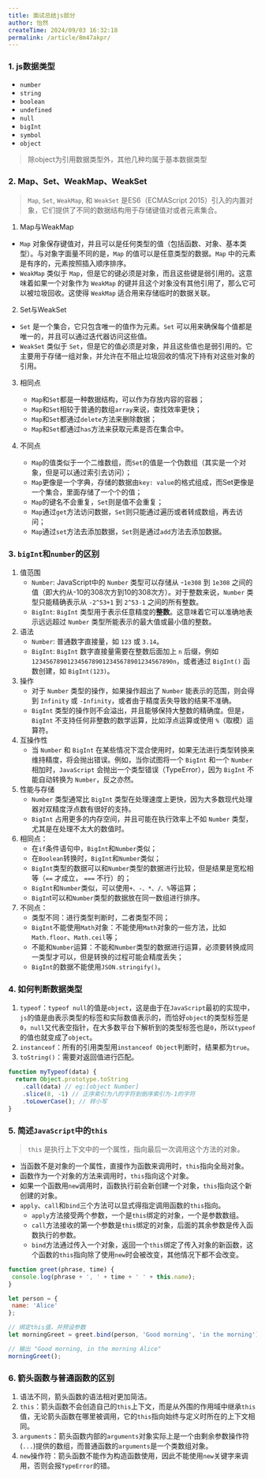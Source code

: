 ```yaml
---
title: 面试总结js部分
author: 怡然
createTime: 2024/09/03 16:32:18
permalink: /article/8m47akpr/
---
```


### 1. js数据类型
- `number`
- `string`
- `boolean`
- `undefined`
- `null`
- `bigInt`
- `symbol`
- `object`

> 除object为引用数据类型外，其他几种均属于基本数据类型

### 2. Map、Set、WeakMap、WeakSet
> `Map`, `Set`, `WeakMap`, 和 `WeakSet` 是ES6（ECMAScript 2015）引入的内置对象，它们提供了不同的数据结构用于存储键值对或者元素集合。

1. Map与WeakMap
- `Map` 对象保存键值对，并且可以是任何类型的值（包括函数、对象、基本类型）。与对象字面量不同的是，`Map` 的值可以是任意类型的数据。`Map` 中的元素是有序的，元素按照插入顺序排序。
- `WeakMap` 类似于 `Map`，但是它的键必须是对象，而且这些键是弱引用的。这意味着如果一个对象作为 `WeakMap` 的键并且这个对象没有其他引用了，那么它可以被垃圾回收。这使得 `WeakMap` 适合用来存储临时的数据关联。

2. Set与WeakSet
- `Set` 是一个集合，它只包含唯一的值作为元素。`Set` 可以用来确保每个值都是唯一的，并且可以通过迭代器访问这些值。
- `WeakSet` 类似于 `Set`，但是它的值必须是对象，并且这些值也是弱引用的。它主要用于存储一组对象，并允许在不阻止垃圾回收的情况下持有对这些对象的引用。

3. 相同点
   - `Map`和`Set`都是一种数据结构，可以作为存放内容的容器；
   - `Map`和`Set`相较于普通的数组`array`来说，查找效率更快；
   - `Map`和`Set`都通过`delete`方法来删除数据；
   - `Map`和`Set`都通过`has`方法来获取元素是否在集合中。
  
4. 不同点
   - `Map`的值类似于一个二维数组，而`Set`的值是一个伪数组（其实是一个对象，但是可以通过索引去访问）；
   - `Map`更像是一个字典，存储的数据由`key: value`的格式组成，而Set更像是一个集合，里面存储了一个个的值；
   - `Map`的键名不会重复，`Set`则是值不会重复；
   - `Map`通过`get`方法访问数据，`Set`则只能通过遍历或者转成数组，再去访问；
   - `Map`通过`set`方法去添加数据，`Set`则是通过`add`方法去添加数据。

### 3. `bigInt`和`number`的区别
1. 值范围
   - `Number`: JavaScript中的 `Number` 类型可以存储从 -`1e308` 到 `1e308` 之间的值（即大约从-10的308次方到10的308次方）。对于整数来说，`Number` 类型只能精确表示从 `-2^53+1` 到 `2^53-1` 之间的所有整数。
   - `BigInt`: `BigInt` 类型用于表示任意精度的**整数**。这意味着它可以准确地表示远远超过 `Number` 类型所能表示的最大值或最小值的整数。
2. 语法
   - `Number`: 普通数字直接量，如 `123` 或 `3.14`。
   - `BigInt`: `BigInt` 数字直接量需要在整数后面加上 `n` 后缀，例如 `1234567890123456789012345678901234567890n`，或者通过 `BigInt()` 函数创建，如 `BigInt(123)`。
3. 操作
   - 对于 `Number` 类型的操作，如果操作超出了 `Number` 能表示的范围，则会得到 `Infinity` 或 `-Infinity`，或者由于精度丢失导致的结果不准确。
   - `BigInt` 类型的操作则不会溢出，并且能够保持大整数的精确度。但是，`BigInt` 不支持任何非整数的数学运算，比如浮点运算或使用 `%`（取模）运算符。
4. 互操作性
   - 当 `Number` 和 `BigInt` 在某些情况下混合使用时，如果无法进行类型转换来维持精度，将会抛出错误。例如，当你试图将一个 `BigInt` 和一个 `Number` 相加时，`JavaScript` 会抛出一个类型错误（TypeError），因为 `BigInt` 不能自动转换为 `Number`，反之亦然。
5. 性能与存储
   - `Number` 类型通常比 `BigInt` 类型在处理速度上更快，因为大多数现代处理器对双精度浮点数有很好的支持。
   - `BigInt` 占用更多的内存空间，并且可能在执行效率上不如 `Number` 类型，尤其是在处理不太大的数值时。
6. 相同点：
   - 在`if`条件语句中，`BigInt`和`Number`类似；
   - 在`Boolean`转换时，`BigInt`和`Number`类似；
   - `BigInt`类型的数据可以和`Number`类型的数据进行比较，但是结果是宽松相等（`==` 才成立， `===` 不行）的；
   - `BigInt`和`Number`类似，可以使用`+、-、*、/、%`等运算；
   - `BigIn`t可以和`Number`类型的数据放在同一数组进行排序。
7. 不同点：
   - 类型不同：进行类型判断时，二者类型不同；
   - `BigInt`不能使用`Math`对象：不能使用`Math`对象的一些方法，比如`Math.floor`、`Math.ceil`等；
   - 不能和`Number`运算：不能和`Number`类型的数据进行运算，必须要转换成同一类型才可以，但是转换的过程可能会精度丢失；
   - `BigInt`的数据不能使用`JSON.stringify()`。

### 4. 如何判断数据类型
1. `typeof`：`typeof null`的值是`object`，这是由于在`JavaScript`最初的实现中，`js`的值是由表示类型的标签和实际数值表示的，而恰好`object`的类型标签是`0`，`null`又代表空指针，在大多数平台下解析到的类型标签也是`0`，所以`typeof`的值也就变成了`object`。
2. `instanceof`：所有的引用类型用`instanceof Object`判断时，结果都为`true`。
3. `toString()`：需要对返回值进行匹配。
```js
function myTypeof(data) {
  return Object.prototype.toString
    .call(data) // eg:[object Number]
    .slice(8, -1) // 正序索引为八的字符到倒序索引为-1的字符
    .toLowerCase(); // 转小写
}
```

### 5. 简述`JavaScript`中的`this`
> `this` 是执行上下文中的一个属性，指向最后一次调用这个方法的对象。

- 当函数不是对象的一个属性，直接作为函数来调用时，`this`指向全局对象。
- 函数作为一个对象的方法来调用时，`this`指向这个对象。
- 如果一个函数用`new`调用时，函数执行前会新创建一个对象，`this`指向这个新创建的对象。
- `apply`、`call`和`bind`三个方法可以显式得指定调用函数的`this`指向。
  - `apply`方法接受两个参数，一个是`this`绑定的对象，一个是参数数组。
  - `call`方法接收的第一个参数是`this`绑定的对象，后面的其余参数是传入函数执行的参数。
  - `bind`方法通过传入一个对象，返回一个`this`绑定了传入对象的新函数，这个函数的`this`指向除了使用`new`时会被改变，其他情况下都不会改变。
 ```js
function greet(phrase, time) {
  console.log(phrase + ', ' + time + ' ' + this.name);
}

let person = {
  name: 'Alice'
};

// 绑定this值，并预设参数
let morningGreet = greet.bind(person, 'Good morning', 'in the morning');

// 输出 "Good morning, in the morning Alice"
morningGreet();
```

### 6. 箭头函数与普通函数的区别
1. 语法不同，箭头函数的语法相对更加简洁。
2. `this`：箭头函数不会创造自己的`this`上下文，而是从外围的作用域中继承`this`值，无论箭头函数在哪里被调用，它的`this`指向始终与定义时所在的上下文相同。
3. `arguments`：箭头函数内部的`arguments`对象实际上是一个由剩余参数操作符(`...`)提供的数组，而普通函数的`arguments`是一个类数组对象。
4. `new`操作符：箭头函数不能作为构造函数使用，因此不能使用`new`关键字来调用，否则会报`TypeError`的错。